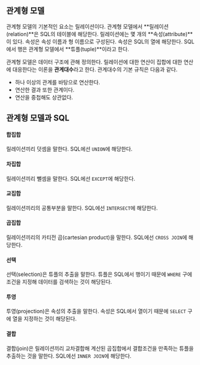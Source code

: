 ## 관계형 모델

관계형 모델의 기본적인 요소는 릴레이션이다. 관계형 모델에서 **릴레이션(relation)**은 SQL의 테이블에 해당한다. 릴레이션에는 몇 개의 **속성(attribute)**이 있다. 속성은 속성 이름과 형 이름으로 구성된다. 속성은 SQL의 열에 해당한다. SQL에서 행은 관계형 모델에서 **튜플(tuple)**이라고 한다.

관계형 모델은 데이터 구조에 관해 정의한다. 릴레이션에 대한 연산이 집합에 대한 연산에 대응한다는 이론을 **관계대수**라고 한다. 관계대수의 기본 규칙은 다음과 같다.

- 하나 이상의 관계를 바탕으로 연산한다.
- 연산한 결과 또한 관계이다.
- 연산을 중첩해도 상관없다.



## 관계형 모델과 SQL

#### 합집합

릴레이션끼리 덧셈을 말한다. SQL에선 `UNION`에 해당한다.



#### 차집합

릴레이션끼리 뺄셈을 말한다. SQL에선 `EXCEPT`에 해당한다.



#### 교집합

릴레이션끼리의 공통부분을 말한다. SQL에선 `INTERSECT`에 해당한다.



#### 곱집합

릴레이션끼리의 카티전 곱(cartesian product)을 말한다. SQL에선 `CROSS JOIN`에 해당한다.



#### 선택

선택(selection)은 튜플의 추출을 말한다. 튜플은 SQL에서 행이기 때문에 `WHERE` 구에 조건을 지정해 데이터를 검색하는 것이 해당된다.



#### 투영

투영(projection)은 속성의 추출을 말한다. 속성은 SQL에서 열이기 때문에 `SELECT` 구에 열을 지정하는 것이 해당된다.



#### 결합

결합(join)은 릴레이션끼리 교차결합해 계산된 곱집합에서 결합조건을 만족하는 튜플을 추출하는 것을 말한다. SQL에선 `INNER JOIN`에 해당한다.